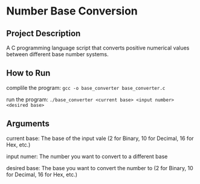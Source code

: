# Number Base Conversion

## Project Description

A C programming language script that converts positive numerical values between different base number systems.

## How to Run

complile the program: ```gcc -o base_converter base_converter.c```

run the program: ```./base_converter <current base> <input number> <desired base>```

## Arguments

current base: The base of the input vale (2 for Binary, 10 for Decimal, 16 for Hex, etc.)

input numer: The number you want to convert to a different base

desired base: The base you want to convert the number to (2 for Binary, 10 for Decimal, 16 for Hex, etc.)
